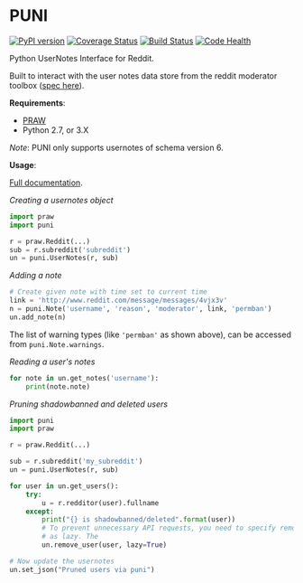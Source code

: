 PUNI
===

[![PyPI version](https://badge.fury.io/py/puni.svg)](https://badge.fury.io/py/puni) [![Coverage Status](https://coveralls.io/repos/github/teaearlgraycold/puni/badge.svg?branch=master)](https://coveralls.io/github/teaearlgraycold/puni?branch=master) [![Build Status](https://travis-ci.org/teaearlgraycold/puni.svg?branch=master)](https://travis-ci.org/teaearlgraycold/puni) [![Code Health](https://landscape.io/github/teaearlgraycold/puni/master/landscape.svg?style=flat)](https://landscape.io/github/teaearlgraycold/puni/master)


Python UserNotes Interface for Reddit.

Built to interact with the user notes data store from the reddit moderator
toolbox ([spec here](https://github.com/creesch/reddit-moderator-toolbox/wiki/JSON:-usernotes)).

**Requirements**:
* [PRAW](https://github.com/praw-dev/praw)
* Python 2.7, or 3.X

*Note*: PUNI only supports usernotes of schema version 6.

**Usage**:

[Full documentation](https://github.com/teaearlgraycold/puni/wiki/Documentation).

*Creating a usernotes object*

```python
import praw
import puni

r = praw.Reddit(...)
sub = r.subreddit('subreddit')
un = puni.UserNotes(r, sub)
```

*Adding a note*

```python
# Create given note with time set to current time
link = 'http://www.reddit.com/message/messages/4vjx3v'
n = puni.Note('username', 'reason', 'moderator', link, 'permban')
un.add_note(n)
```

The list of warning types (like `'permban'` as shown above), can be accessed from
`puni.Note.warnings`.

*Reading a user's notes*

```python
for note in un.get_notes('username'):
    print(note.note)
```

*Pruning shadowbanned and deleted users*

```python
import puni
import praw

r = praw.Reddit(...)

sub = r.subreddit('my_subreddit')
un = puni.UserNotes(r, sub)

for user in un.get_users():
    try:
        u = r.redditor(user).fullname
    except:
        print("{} is shadowbanned/deleted".format(user))
        # To prevent unnecessary API requests, you need to specify remove_user
        # as lazy. The
        un.remove_user(user, lazy=True)

# Now update the usernotes
un.set_json("Pruned users via puni")
```
